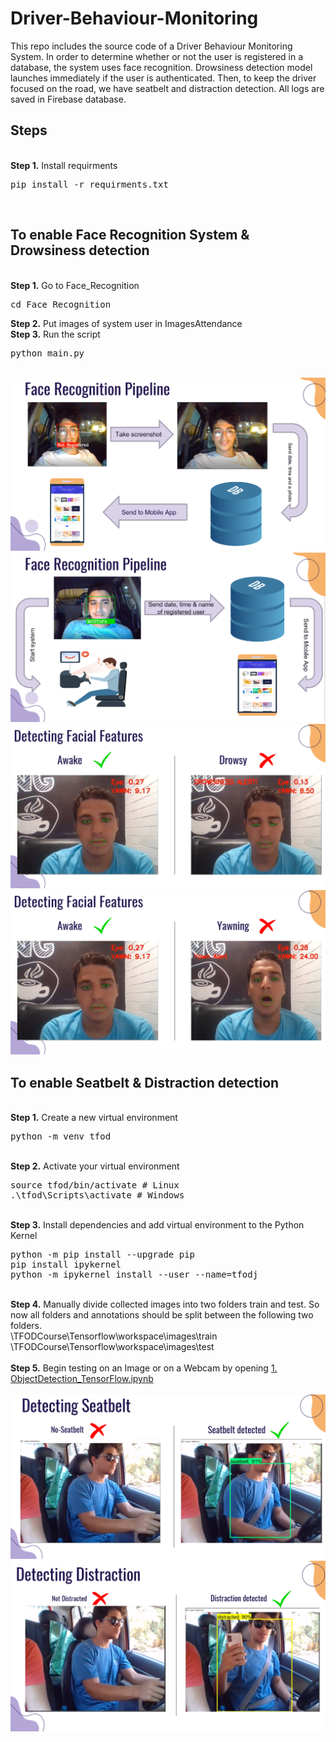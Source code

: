 # Driver-Behaviour-Monitoring

<p>This repo includes the source code of a Driver Behaviour Monitoring System. In order to determine whether or not the user is registered in a database, the system uses face recognition. Drowsiness detection model launches immediately if the user is authenticated. Then, to keep the driver focused on the road, we have seatbelt and distraction detection. All logs are saved in Firebase database.

## Steps
<br/>
<b>Step 1.</b> Install requirments 
<pre>
pip install -r requirments.txt
</pre> 
<br/>

## To enable Face Recognition System & Drowsiness detection

<br/>
<b>Step 1.</b> Go to Face_Recognition 
<pre>
cd Face_Recognition
</pre> 
<b>Step 2.</b> Put images of system user in ImagesAttendance 
<br/>
<b>Step 3.</b> Run the script 
<pre>
python main.py
</pre> 
<br/>
<img src="1.png">
<img src="2.png">
<img src="3.png">
<img src="4.png">

## To enable Seatbelt & Distraction detection

<br/>
<b>Step 1.</b> Create a new virtual environment 
<pre>
python -m venv tfod
</pre> 
<br/>
<b>Step 2.</b> Activate your virtual environment
<pre>
source tfod/bin/activate # Linux
.\tfod\Scripts\activate # Windows 
</pre>
<br/>
<b>Step 3.</b> Install dependencies and add virtual environment to the Python Kernel
<pre>
python -m pip install --upgrade pip
pip install ipykernel
python -m ipykernel install --user --name=tfodj
</pre>
<br/>
<b>Step 4.</b> Manually divide collected images into two folders train and test. So now all folders and annotations should be split between the following two folders. <br/>
\TFODCourse\Tensorflow\workspace\images\train<br />
\TFODCourse\Tensorflow\workspace\images\test
<br/><br/>
<b>Step 5.</b> Begin testing on an Image or on a Webcam by opening <a href="https://github.com/MostafaAhmedZaki/Driver-Behaviour-Monitoring/blob/main/ObjectDetection_TensorFlow.ipynb">1. ObjectDetection_TensorFlow.ipynb</a> 
<br /><br/>
<img src="5.png">
<img src="6.png">
